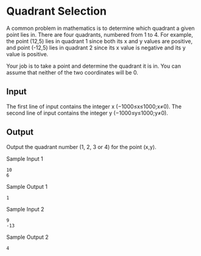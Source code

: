 
# Quadrant Selection

A common problem in mathematics is to determine which quadrant a given point lies in. There are four quadrants, numbered from 1
to 4. For example, the point (12,5) lies in quadrant 1 since both its x and y values are positive, and point (-12,5) lies in quadrant 2 since its x value is negative and its y value is positive.

Your job is to take a point and determine the quadrant it is in. You can assume that neither of the two coordinates will be 0.

## Input

The first line of input contains the integer x
(−1000≤x≤1000;x≠0). The second line of input contains the integer y (−1000≤y≤1000;y≠0).

## Output
Output the quadrant number (1, 2, 3 or 4) for the point (x,y).

Sample Input 1
```
10
6
```
Sample Output 1
```
1
```
Sample Input 2
```
9
-13
```
Sample Output 2
```
4
```
